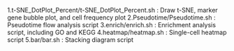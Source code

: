 1.t-SNE_DotPlot_Percent/t-SNE_DotPlot_Percent.sh : Draw t-SNE, marker gene bubble plot, and cell frequency plot
2.Pseudotime/Pseudotime.sh : Pseudotime flow analysis script
3.enrich/enrich.sh : Enrichment analysis script, including GO and KEGG
4.heatmap/heatmap.sh : Single-cell heatmap script
5.bar/bar.sh : Stacking diagram script
